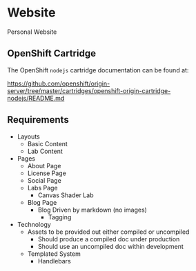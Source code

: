 # Website

Personal Website

## OpenShift Cartridge

The OpenShift `nodejs` cartridge documentation can be found at:

https://github.com/openshift/origin-server/tree/master/cartridges/openshift-origin-cartridge-nodejs/README.md

## Requirements

* Layouts
  * Basic Content
  * Lab Content
* Pages
  * About Page
  * License Page
  * Social Page
  * Labs Page
    * Canvas Shader Lab
  * Blog Page
    * Blog Driven by markdown (no images)
      * Tagging
* Technology
  * Assets to be provided out either compiled or uncompiled
    * Should produce a compiled doc under production
    * Should use an uncompiled doc within development
  * Templated System
    * Handlebars
